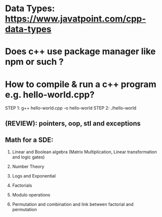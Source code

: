 # Data Types: https://www.javatpoint.com/cpp-data-types

# Does c++ use package manager like npm or such ?

[READ]: https://stackoverflow.com/questions/27866965/does-c-have-a-package-manager-like-npm-pip-gem-etc

# How to compile & run a c++ program e.g. hello-world.cpp?

STEP 1: g++ hello-world.cpp -o hello-world
STEP 2: ./hello-world

## (REVIEW): pointers, oop, stl and exceptions

## Math for a SDE:

1. Linear and Boolean algebra (Matrix Multiplication, Linear transformation and logic gates)

2. Number Theory

3. Logs and Exponential

4. Factorials

5. Modulo operations

6. Permutation and combination and link between factorial and permutation
